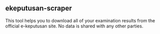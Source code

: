 ## ekeputusan-scraper

This tool helps you to download all of your examination results from the official e-keputusan site.
No data is shared with any other parties.